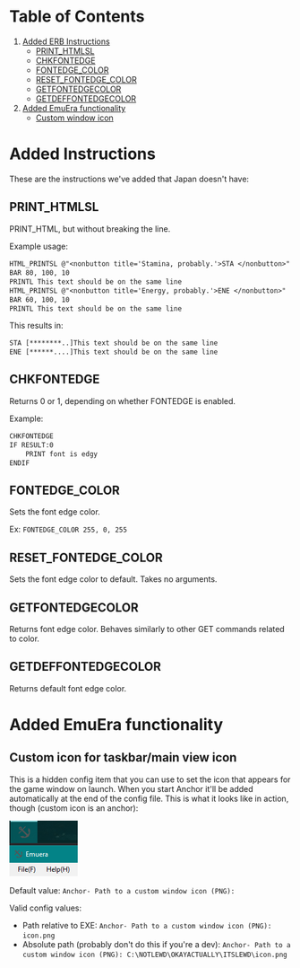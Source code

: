 # Table of Contents
1. [Added ERB Instructions](#added-instructions)
    - [PRINT_HTMLSL](#print_htmlsl)
    - [CHKFONTEDGE](#chkfontedge)
    - [FONTEDGE_COLOR](#fontedge_color)
    - [RESET_FONTEDGE_COLOR](#reset_fontedge_color)
    - [GETFONTEDGECOLOR](#getfontedgecolor)
    - [GETDEFFONTEDGECOLOR](#getdeffontedgecolor)
2. [Added EmuEra functionality](#added-emuera-functionality)
    - [Custom window icon](#custom-icon-for-taskbarmain-view-icon)

# Added Instructions
These are the instructions we've added that Japan doesn't have:
## PRINT_HTMLSL
PRINT_HTML, but without breaking the line.

Example usage:
```erb
HTML_PRINTSL @"<nonbutton title='Stamina, probably.'>STA </nonbutton>"
BAR 80, 100, 10
PRINTL This text should be on the same line
HTML_PRINTSL @"<nonbutton title='Energy, probably.'>ENE </nonbutton>"
BAR 60, 100, 10
PRINTL This text should be on the same line
```
This results in:
```
STA [********..]This text should be on the same line
ENE [******....]This text should be on the same line
```

## CHKFONTEDGE
Returns 0 or 1, depending on whether FONTEDGE is enabled.

Example: 
```erb
CHKFONTEDGE
IF RESULT:0
    PRINT font is edgy
ENDIF
```
## FONTEDGE_COLOR
Sets the font edge color.

Ex: `FONTEDGE_COLOR 255, 0, 255`
## RESET\_FONTEDGE\_COLOR
Sets the font edge color to default. Takes no arguments.
## GETFONTEDGECOLOR
Returns font edge color. Behaves similarly to other GET commands related to color.
## GETDEFFONTEDGECOLOR
Returns default font edge color.

# Added EmuEra functionality
## Custom icon for taskbar/main view icon
This is a hidden config item that you can use to set the icon that appears for the game window on launch. When you start Anchor it'll be added automatically at the end of the config file. This is what it looks like in action, though (custom icon is an anchor):

![Custom icon example](/MarkdownContent/CustomIconExample.png)

Default value: `Anchor- Path to a custom window icon (PNG):`

Valid config values:
- Path relative to EXE: `Anchor- Path to a custom window icon (PNG): icon.png`
- Absolute path (probably don't do this if you're a dev): `Anchor- Path to a custom window icon (PNG): C:\NOTLEWD\OKAYACTUALLY\ITSLEWD\icon.png`